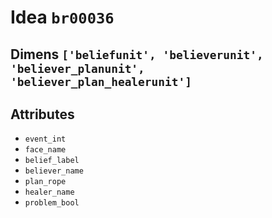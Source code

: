 # Idea `br00036`

## Dimens `['beliefunit', 'believerunit', 'believer_planunit', 'believer_plan_healerunit']`

## Attributes
- `event_int`
- `face_name`
- `belief_label`
- `believer_name`
- `plan_rope`
- `healer_name`
- `problem_bool`
